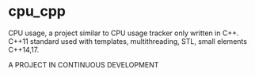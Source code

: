 # cpu_cpp 
CPU usage, a project similar to CPU usage tracker only written in C++.
C++11 standard used with templates, multithreading, STL, small elements C++14,17.

A PROJECT IN CONTINUOUS DEVELOPMENT
